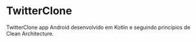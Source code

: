 # TwitterClone

TwitterClone app Android desenvolvido em Kotlin e seguindo princípios de Clean Architecture.
